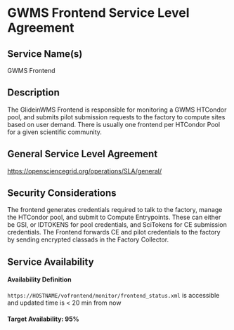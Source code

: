 GWMS Frontend Service Level Agreement
================================

Service Name(s)
---------------

GWMS Frontend

Description
-----------

The GlideinWMS Frontend is responsible for monitoring a GWMS HTCondor pool, and submits pilot submission requests to the factory to compute sites based on user demand. There is usually one frontend per HTCondor Pool for a given scientific community.

General Service Level Agreement
-------------------------------

<https://opensciencegrid.org/operations/SLA/general/>

Security Considerations
-----------------------

The frontend generates credentials required to talk to the factory, manage the HTCondor pool, and submit to Compute Entrypoints. These can either be GSI, or IDTOKENS for pool credentials, and SciTokens for CE submission credentials. The Frontend forwards CE and pilot credentials to the factory by sending encrypted classads in the Factory Collector.

Service Availability
--------------------

#### Availability Definition

`https://HOSTNAME/vofrontend/monitor/frontend_status.xml` is accessible and updated time is < 20 min from now

#### Target Availability: 95%
